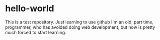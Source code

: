 # hello-world
This is a test repository. Just learning to use github
I'm an old, part time, programmer, who has avoided doing web development, but now is pretty much forced to start learning. 
